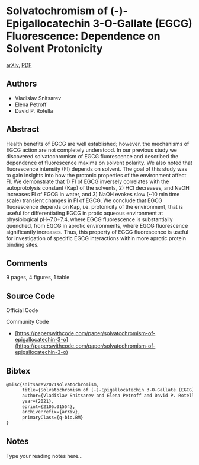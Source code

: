
# Solvatochromism of (-)-Epigallocatechin 3-O-Gallate (EGCG) Fluorescence: Dependence on Solvent Protonicity

[arXiv](https://arxiv.org/abs/2106.01554), [PDF](https://arxiv.org/pdf/2106.01554.pdf)

## Authors

- Vladislav Snitsarev
- Elena Petroff
- David P. Rotella

## Abstract

Health benefits of EGCG are well established; however, the mechanisms of EGCG action are not completely understood. In our previous study we discovered solvatochromism of EGCG fluorescence and described the dependence of fluorescence maxima on solvent polarity. We also noted that fluorescence intensity (FI) depends on solvent. The goal of this study was to gain insights into how the protonic properties of the environment affect FI. We demonstrate that 1) FI of EGCG inversely correlates with the autoprotolysis constant (Kap) of the solvents, 2) HCl decreases, and NaOH increases FI of EGCG in water, and 3) NaOH evokes slow (~10 min time scale) transient changes in FI of EGCG. We conclude that EGCG fluorescence depends on Kap, i.e. protonicity of the environment, that is useful for differentiating EGCG in protic aqueous environment at physiological pH~7.0÷7.4, where EGCG fluorescence is substantially quenched, from EGCG in aprotic environments, where EGCG fluorescence significantly increases. Thus, this property of EGCG fluorescence is useful for investigation of specific EGCG interactions within more aprotic protein binding sites.

## Comments

9 pages, 4 figures, 1 table

## Source Code

Official Code



Community Code

- [https://paperswithcode.com/paper/solvatochromism-of-epigallocatechin-3-o](https://paperswithcode.com/paper/solvatochromism-of-epigallocatechin-3-o)

## Bibtex

```tex
@misc{snitsarev2021solvatochromism,
      title={Solvatochromism of (-)-Epigallocatechin 3-O-Gallate (EGCG) Fluorescence: Dependence on Solvent Protonicity}, 
      author={Vladislav Snitsarev and Elena Petroff and David P. Rotella},
      year={2021},
      eprint={2106.01554},
      archivePrefix={arXiv},
      primaryClass={q-bio.BM}
}
```

## Notes

Type your reading notes here...

